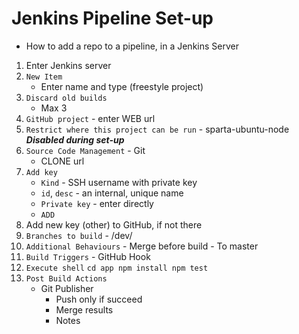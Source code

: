 # Jenkins Pipeline Set-up

- How to add a repo to a pipeline, in a Jenkins Server



1) Enter Jenkins server
2) `New Item`
	- Enter name and type (freestyle project)
3) `Discard old builds` 
	- Max 3
4) `GitHub project` - enter WEB url
5) `Restrict where this project can be run` - sparta-ubuntu-node
	***Disabled during set-up***
6) `Source Code Management` - Git
	- CLONE url
7) `Add key`
	- `Kind` - SSH username with private key
	- `id`, `desc` - an internal, unique name
	- `Private key` - enter directly
	- `ADD`
8) Add new key (other) to GitHub, if not there
9) `Branches to build` - /dev/
10) `Additional Behaviours` - Merge before build
								- To master
11) `Build Triggers` - GitHub Hook
12) `Execute shell`
		`cd app
		npm install
		npm test`
13) `Post Build Actions`
	- Git Publisher
		- Push only if succeed
		- Merge results
		- Notes